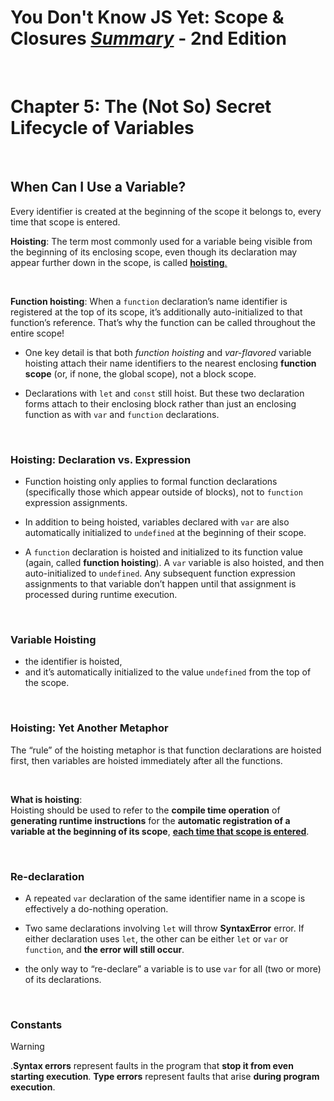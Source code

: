 # You Don't Know JS Yet: Scope & Closures <ins>**_Summary_**</ins> - 2nd Edition

<br>

# Chapter 5: The (Not So) Secret Lifecycle of Variables

<br>

## When Can I Use a Variable?

Every identifier is created at the beginning of the scope it belongs to, every time that scope is entered.

**Hoisting**:
The term most commonly used for a variable being visible from the beginning of its enclosing scope, even though its declaration may appear further down in the scope, is called <ins>**hoisting**<ins>.

<br>

**Function hoisting**:
When a `function` declaration’s name identifier is registered at the top of its scope, it’s additionally auto-initialized to that function’s reference. That’s why the function can be called throughout the entire scope!

- One key detail is that both _function hoisting_ and _var-flavored_ variable hoisting attach their name identifiers to the nearest enclosing **function scope** (or, if none, the global scope), not a block scope.

- Declarations with `let` and `const` still hoist. But these two declaration forms attach to their enclosing block rather than just an enclosing function as with `var` and `function` declarations.

<br>

### Hoisting: Declaration vs. Expression

- Function hoisting only applies to formal function declarations (specifically those which appear outside of blocks), not to `function` expression assignments.

- In addition to being hoisted, variables declared with `var` are also automatically initialized to `undefined` at the beginning of their scope.

- A `function` declaration is hoisted and initialized to its function value (again, called **function hoisting**). A `var` variable is also hoisted, and then auto-initialized to `undefined`. Any subsequent function expression assignments to that variable don’t happen until that assignment is processed during runtime execution.

<br>

### Variable Hoisting

- the identifier is hoisted,
- and it’s automatically initialized to the value `undefined` from the top of the scope.

<br>

### Hoisting: Yet Another Metaphor

The “rule” of the hoisting metaphor is that function declarations are hoisted first, then variables are hoisted immediately after all the functions.

<br>

**What is hoisting**: <br>
Hoisting should be used to refer to the **compile time operation** of **generating runtime instructions** for the **automatic registration of a variable at the beginning of its scope**, <ins>**each time that scope is entered**</ins>.

<br>

### Re-declaration

- A repeated `var` declaration of the same identifier name in a scope is effectively a do-nothing operation.

- Two same declarations involving `let` will throw **SyntaxError** error. If either declaration uses `let`, the other can be either `let` or `var` or `function`, and **the error will still occur**.

- the only way to “re-declare” a variable is to use `var` for all (two or more) of its declarations.

<br>

### Constants

> [!WARNING]
> .**Syntax errors** represent faults in the program that **stop it from even starting execution**.
> **Type errors** represent faults that arise **during program execution**.
